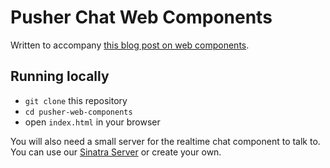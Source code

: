 # Pusher Chat Web Components

Written to accompany [this blog post on web components][blogPost].

## Running locally

- `git clone` this repository
- `cd pusher-web-components`
- open `index.html` in your browser

You will also need a small server for the realtime chat component to talk to. You can use our [Sinatra Server][sinatraServer] or create your own.

[sinatraServer]: https://github.com/pusher-community/sinatra-realtime-server
[blogPost]: https://blog.pusher.com/realtime-web-components/



